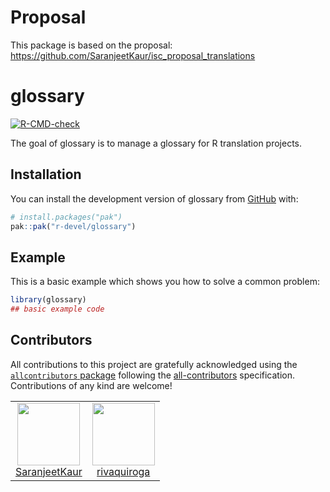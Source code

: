 
<!-- README.md is generated from README.Rmd. Please edit that file -->

# Proposal

This package is based on the proposal:
<https://github.com/SaranjeetKaur/isc_proposal_translations>

# glossary

<!-- badges: start -->

[![R-CMD-check](https://github.com/r-devel/glossary/actions/workflows/R-CMD-check.yaml/badge.svg)](https://github.com/r-devel/glossary/actions/workflows/R-CMD-check.yaml)
<!-- badges: end -->

The goal of glossary is to manage a glossary for R translation projects.

## Installation

You can install the development version of glossary from
[GitHub](https://github.com/) with:

``` r
# install.packages("pak")
pak::pak("r-devel/glossary")
```

## Example

This is a basic example which shows you how to solve a common problem:

``` r
library(glossary)
## basic example code
```

## Contributors


<!-- ALL-CONTRIBUTORS-LIST:START - Do not remove or modify this section -->
<!-- prettier-ignore-start -->
<!-- markdownlint-disable -->

All contributions to this project are gratefully acknowledged using the [`allcontributors` package](https://github.com/ropensci/allcontributors) following the [all-contributors](https://allcontributors.org) specification. Contributions of any kind are welcome!

<table>

<tr>
<td align="center">
<a href="https://github.com/SaranjeetKaur">
<img src="https://avatars.githubusercontent.com/u/28556616?v=4" width="100px;" alt=""/>
</a><br>
<a href="https://github.com/r-devel/glossary/commits?author=SaranjeetKaur">SaranjeetKaur</a>
</td>
<td align="center">
<a href="https://github.com/rivaquiroga">
<img src="https://avatars.githubusercontent.com/u/31421616?v=4" width="100px;" alt=""/>
</a><br>
<a href="https://github.com/r-devel/glossary/commits?author=rivaquiroga">rivaquiroga</a>
</td>
</tr>

</table>

<!-- markdownlint-enable -->
<!-- prettier-ignore-end -->
<!-- ALL-CONTRIBUTORS-LIST:END -->
